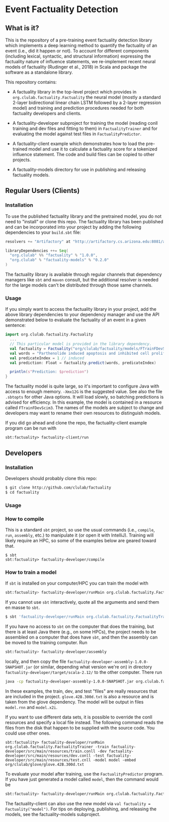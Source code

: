 # Event Factuality Detection

## What is it?

This is the repository of a pre-training event factuality detection library which implements a deep learning method
to quantify the factuality of an event (i.e., did it happen or not).  To account for different components (including
lexical, syntactic, and structural information) expressing the factuality nature of influence statements, we
re-implement recent neural models of factuality (Rudinger et al., 2018) in Scala and package the software as a
standalone library. 

This repository contains:

+ A factuality library in the top-level project which provides in `org.clulab.factuality.Factuality` the neural model
(mostly a standard 2-layer bidirectional linear chain LSTM followed by a 2-layer regression model) and training
and prediction procedures needed for both factuality developers and clients.
 
+ A factuality-developer subproject for training the model (reading conll training and dev files and fitting to them)
in `FactualityTrainer` and for evaluating the model against test files in `FactualityPredictor`.

+ A factuality-client example which demonstrates how to load the pre-trained model and use it to calculate a
factuality score for a tokenized influence statement.  The code and build files can be copied to other projects.

+ A factuality-models directory for use in publishing and releasing factuality models.

## Regular Users (Clients)

### Installation

To use the published factuality library and the pretrained model, you do not need to "install" or clone this repo.
The factuality library has been published and can be incorporated into your project by adding the following
dependencies to your `build.sbt` file:
```scala
resolvers += "Artifactory" at "http://artifactory.cs.arizona.edu:8081/artifactory/sbt-release"

libraryDependencies ++= Seq(
  "org.clulab" %% "factuality" % "1.0.0",
  "org.clulab" % "factuality-models" % "0.2.0"
)
```

The factuality library is available through regular channels that dependency managers like `sbt` and `maven` consult,
but the additional resolver is needed for the large models can't be distributed through those same channels.

### Usage

If you simply want to access the factuality library in your project, add the above library dependencies to your
dependency manager and use the API demonstrated below to evaluate the factuality of an event in a given sentence:
```scala
import org.clulab.factuality.Factuality
  ...
  // This particular model is provided in the library dependency.
  val factuality = Factuality("org/clulab/factuality/models/FTrainFDevScim3")
  val words = "Parthenolide induced apoptosis and inhibited cell proliferation and the expression of VEGF in vitro .".split(' ')
  val predicateIndex = 1 // induced
  val prediction: Float = factuality.predict(words, predicateIndex)

  println(s"Prediction: $prediction")
}               
```

The factuality model is quite large, so it's important to configure Java with access to enough memory.
`-Xmx12G` is the suggested value.  See also the file `.sbtopts` for other Java options.  It will load
slowly, so batching predictions is advised for efficiency.  In this example, the model is contained
in a resource called `FTrainFDevScim3`.  The names of the models are subject to change and developers
may want to rename their own resources to distinguish models.

If you did go ahead and clone the repo, the factuality-client example program can be run with
```shell script
sbt:factuality> factuality-client/run
``` 

## Developers

### Installation

Developers should probably clone this repo:

```sh
$ git clone http://github.com/clulab/factuality
$ cd factuality
```

### Usage

### How to compile

This is a standard `sbt` project, so use the usual commands (i.e., `compile`, `run`, `assembly`, etc.) to
manipulate it (or open it with IntelliJ).  Training will likely require an HPC, so some of the examples below
are geared toward that.

```shell script
$ sbt
sbt:factuality> factuality-developer/compile
```

### How to train a model

If `sbt` is installed on your computer/HPC you can train the model with
```sh
sbt:factuality> factuality-developer/runMain org.clulab.factuality.FactualityTrainer -train train.conll -dev dev.conll -test test.conll -model model -embed org/clulab/glove/glove.42B.300d.txt
```

If you cannot use `sbt` interactively, quote all the arguments and send them en masse to `sbt`.
```sh
$ sbt 'factuality-developer/runMain org.clulab.factuality.FactualityTrainer -train train.conll -dev dev.conll -test test.conll -model model -embed org/clulab/glove/glove.42B.300d.txt'
```

If you have no access to `sbt` on the computer that does the training, but there is at least Java there (e.g., on
some HPCs), the project needs to be assembled on a computer that does have `sbt`, and then the assembly can be moved
to the training computer.  Run
```sh
sbt:factuality> factuality-developer/assembly
```
locally, and then copy the file `factuality-developer-assembly-1.0.0-SNAPSHOT.jar` (or similar, depending what
version we're on) in directory `factuality-developer/target/scala-2.12/` to the other computer.  There run
```sh
java -cp factuality-developer-assembly-1.0.0-SNAPSHOT.jar org.clulab.factuality.FactualityTrainer -train train.conll -dev dev.conll -test test.cnll -model model -embed org/clulab/glove/glove.42B.300d.txt
```

In these examples, the train, dev, and test "files" are really resources that are included in the project.
`glove.42B.300d.txt` is also a resource and is taken from the glove dependency.  The model will
be output in files `model.rnn` and `model.x2i`.

If you want to use different data sets, it is possible to override the conll resources and specify a local file
instead.  The following command reads the files from the disk that happen to be supplied with the source code.
You could use other ones.
```
sbt:factuality> factuality-developer/runMain org.clulab.factuality.FactualityTrainer -train factuality-developer/src/main/resources/train.conll -dev factuality-developer/src/main/resources/dev.conll -test factuality-developer/src/main/resources/test.cnll -model model -embed org/clulab/glove/glove.42B.300d.txt
``` 

To evaluate your model after training, use the `FactualityPredictor` program.  If you have just generated a
model called `model`, then the command would be
```sh
sbt:factuality> factuality-developer/runMain org.clulab.factuality.FactualityPredictor -test test.conll -model model
```

The factuality-client can also use the new model via `val factuality = Factuality("model")`.
For tips on deploying, publishing, and releasing the models, see the factuality-models subproject.
